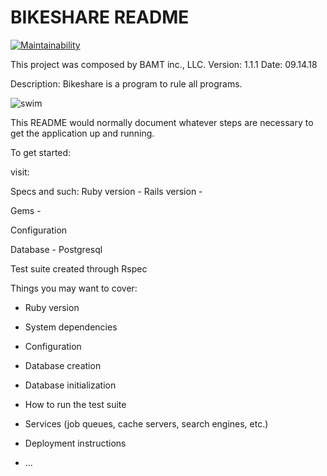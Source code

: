 # BIKESHARE README

[![Maintainability](https://codeclimate.com/github/bghalami/bike_share.png)](https://codeclimate.com/github/bghalami/bike_share)

This project was composed by BAMT inc., LLC.
Version: 1.1.1
Date: 09.14.18

Description: Bikeshare is a program to rule all programs.

![swim](https://media.giphy.com/media/1sSWWMNnaZLlm/giphy.gif)

This README would normally document whatever steps are necessary to get the
application up and running.

To get started:

visit: 

Specs and such:
Ruby version -
Rails version -

Gems -


Configuration

Database - Postgresql

Test suite created through Rspec


Things you may want to cover:

* Ruby version

* System dependencies

* Configuration

* Database creation

* Database initialization

* How to run the test suite

* Services (job queues, cache servers, search engines, etc.)

* Deployment instructions

* ...
